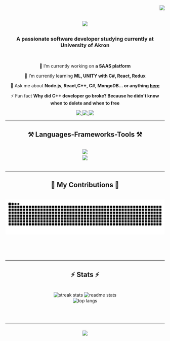 <img align="right" src="https://visitor-badge.laobi.icu/badge?page_id=sk394.sk394" />

<h1 align="center">
    <img src="https://readme-typing-svg.herokuapp.com/?font=Righteous&size=35&center=true&vCenter=true&width=500&height=70&duration=4000&lines=Hi+You!+👋;+I'm+Suman+Khadka!;" />
</h1>

<h3 align="center">A passionate software developer studying currently at University of Akron</h3> 

<br/>

<div align="center">
 
 🔭 I’m currently working on **a SAAS platform**
 
 🌱 I’m currently learning **ML, UNITY with C#, React, Redux**

 💬 Ask me about **Node.js, React,C++, C#, MongoDB... or anything [here](https://github.com/sk394/sk394/issues)**

 ⚡ Fun fact **Why did C++ developer go broke? Because he didn't know when to delete and when to free**
 
 </div>
 
<div align="center"> 
  <a href="mailto:sk394@uakron.edu">
    <img src="https://img.shields.io/badge/Outlook-333333?style=for-the-badge&logo=Microsoft+Outlook&logoColor=red" />
  </a>
  <a href="https://linkedin.com/in/sk394" target="_blank">
    <img src="https://img.shields.io/badge/LinkedIn-0077B5?style=for-the-badge&logo=linkedin&logoColor=white" target="_blank" />
  </a>
  <a href="https://sk394.github.io" target="_blank">
     <img src="https://img.shields.io/badge/Portfolio-FF5722?style=for-the-badge&logo=todoist&logoColor=white" target="_blank" /> <!-- sqlite, safari, google-chrome are other good icon options -->
  </a>
</div>

 <hr/>
 
<h2 align="center">⚒️ Languages-Frameworks-Tools ⚒️</h2>
<br/>
<div align="center">
    <img src="https://skillicons.dev/icons?i=nodejs,github,python,javascript,typescript,express,firebase,mongodb,c,java" /><br>
    <img src="https://skillicons.dev/icons?i=react,r,bootstrap,mui,mysql,flask,html,css,vscode,figma,git" />
</div>

<br/>
<hr/>
<div align="center">
  <h2>🐍 My Contributions 🐍</h2>
  <br>
  <img alt="snake eating my contributions" src="https://raw.githubusercontent.com/sk394/sk394/output/github-contribution-grid-snake.svg" />
  
  <br/><br/><br/>
</div>

<hr/>
<h2 align="center">⚡ Stats ⚡</h2>
<br>
<div align=center>
  <img width=390 src="https://streak-stats.demolab.com/?user=sk394&count_private=true&theme=react&border_radius=10" alt="streak stats"/>
  <img width=390 src="https://github-readme-stats.vercel.app/api?username=sk394&count_private=true&show_icons=true&theme=react&rank_icon=github&border_radius=10" alt="readme stats" />
  <br/>
  <img width=325 align="center" src="https://github-readme-stats.vercel.app/api/top-langs/?username=sk394&hide=HTML&langs_count=8&layout=compact&theme=react&border_radius=10&size_weight=0.5&count_weight=0.5&exclude_repo=github-readme-stats" alt="top langs" />
</div>

<br/><br/>
<hr/>

<h3 align="center">
    <img src="https://readme-typing-svg.herokuapp.com/?font=Righteous&size=25&center=true&vCenter=true&width=500&height=70&duration=4000&lines=Thanks+for+visiting!+✌️;+Shoot+me+a+message+on+Linkedin!;I'm+always+down+to+collab+:)">
</h3>

<br/>

